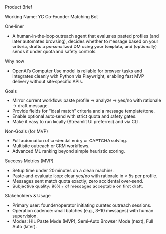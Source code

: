 Product Brief

Working Name: YC Co‑Founder Matching Bot

One‑liner
- A human‑in‑the‑loop outreach agent that evaluates pasted profiles (and later automates browsing), decides whether to message based on your criteria, drafts a personalized DM using your template, and (optionally) sends it under quota and safety controls.

Why now
- OpenAI’s Computer Use model is reliable for browser tasks and integrates cleanly with Python via Playwright, enabling fast MVP delivery without site‑specific APIs.

Goals
- Mirror current workflow: paste profile → analyze → yes/no with rationale → draft message.
- Provide fields for “ideal match” criteria and a message template/tone.
- Enable optional auto‑send with strict quota and safety gates.
- Make it easy to run locally (Streamlit UI preferred) and via CLI.

Non‑Goals (for MVP)
- Full automation of credential entry or CAPTCHA solving.
- Multisite outreach or CRM workflows.
- Advanced ML ranking beyond simple heuristic scoring.

Success Metrics (MVP)
- Setup time under 20 minutes on a clean machine.
- Paste‑and‑evaluate loop: clear yes/no with rationale in < 5s per profile.
- Messages sent match quota exactly; zero accidental over‑send.
- Subjective quality: 80%+ of messages acceptable on first draft.

Stakeholders & Usage
- Primary user: founder/operator initiating curated outreach sessions.
- Operation cadence: small batches (e.g., 3–10 messages) with human supervision.
- Modes: HIL Paste Mode (MVP), Semi‑Auto Browser Mode (next), Full Auto (later).
